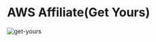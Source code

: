 # AWS Affiliate(Get Yours)

![get-yours](https://user-images.githubusercontent.com/20631355/32419694-99ee1ea4-c23b-11e7-98f8-6aff6c75d1f3.gif)
